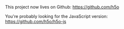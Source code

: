 This project now lives on Github: https://github.com/h5o

You're probably looking for the JavaScript version: https://github.com/h5o/h5o-js